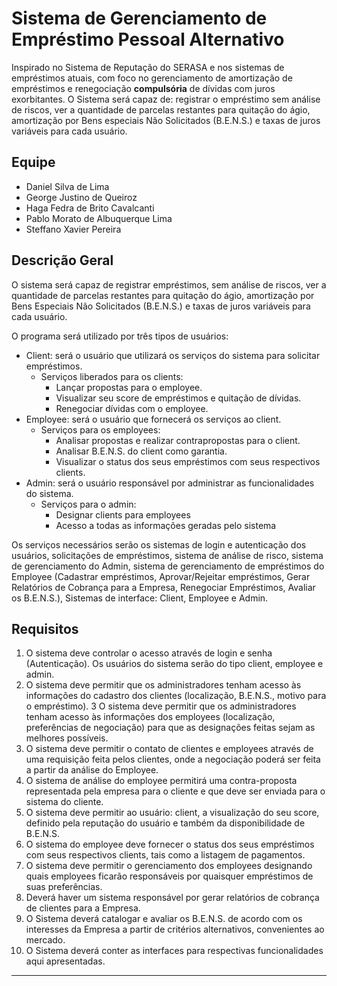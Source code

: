# Sistema de Gerenciamento de Empréstimo Pessoal Alternativo

Inspirado no Sistema de Reputação do SERASA e nos sistemas de empréstimos atuais, com foco no gerenciamento de amortização de empréstimos e renegociação **compulsória** de dívidas com juros exorbitantes. O Sistema será capaz de: registrar o empréstimo sem análise de riscos, ver a quantidade de parcelas restantes para quitação do ágio, amortização por Bens especiais Não Solicitados (B.E.N.S.) e taxas de juros variáveis para cada usuário.

## Equipe

- Daniel Silva de Lima
- George Justino de Queiroz
- Haga Fedra de Brito Cavalcanti
- Pablo Morato de Albuquerque Lima
- Steffano Xavier Pereira

## Descrição Geral

O sistema será capaz de registrar empréstimos, sem análise de riscos, ver a quantidade de parcelas restantes para quitação do ágio, amortização por Bens Especiais Não Solicitados (B.E.N.S.) e taxas de juros variáveis para cada usuário.

O programa será utilizado por três tipos de usuários:

- Client: será o usuário que utilizará os serviços do sistema para solicitar empréstimos.
  - Serviços liberados para os clients:
      - Lançar propostas para o employee.
      - Visualizar seu score de empréstimos e quitação de dívidas.
      -  Renegociar dívidas com o employee.
- Employee: será o usuário que fornecerá os serviços ao client.
  - Serviços para os employees:
      - Analisar propostas e realizar contrapropostas para o client.
      - Analisar B.E.N.S. do client como garantia.
      - Visualizar o status dos seus empréstimos com seus respectivos clients.
- Admin: será o usuário responsável por administrar as funcionalidades do sistema.
  - Serviços para o admin:
      - Designar clients para employees
      - Acesso a todas as informações geradas pelo sistema

Os serviços necessários serão os sistemas de login e autenticação dos usuários, solicitações de empréstimos, sistema de análise de risco, sistema de gerenciamento do Admin, sistema de gerenciamento de empréstimos do Employee (Cadastrar empréstimos, Aprovar/Rejeitar empréstimos, Gerar Relatórios de Cobrança para a Empresa, Renegociar Empréstimos, Avaliar os B.E.N.S.), Sistemas de interface: Client, Employee e Admin.

## Requisitos

1.	O sistema deve controlar o acesso através de login e senha (Autenticação). Os usuários do sistema serão do tipo client, employee e admin.
2.	O sistema deve permitir que os administradores tenham acesso às informações do cadastro dos clientes (localização, B.E.N.S., motivo para o empréstimo).
3 O sistema deve permitir que os administradores tenham acesso às informações dos employees (localização, preferências de negociação) para que as designações feitas sejam as melhores possíveis.
4.	O sistema deve permitir o contato de clientes e employees através de uma requisição feita pelos clientes, onde a negociação poderá ser feita a partir da análise do Employee.
5. O sistema de análise do employee permitirá uma contra-proposta representada pela empresa para o cliente e que deve ser enviada para o sistema do cliente.
6.	O sistema deve permitir ao usuário: client, a visualização do seu score, definido pela reputação do usuário e também da disponibilidade de B.E.N.S.
7. 	O sistema do employee deve fornecer o status dos seus empréstimos com seus respectivos clients, tais como a listagem de pagamentos.
8.	O sistema deve permitir o gerenciamento dos employees designando quais employees ficarão responsáveis por quaisquer empréstimos de suas preferências.
9. Deverá haver um sistema responsável por gerar relatórios de cobrança de clientes para a Empresa.
10. O Sistema deverá catalogar e avaliar os B.E.N.S. de acordo com os interesses da Empresa a partir de critérios alternativos, convenientes ao mercado.
11. O Sistema deverá conter as interfaces para respectivas funcionalidades aqui apresentadas.

---
